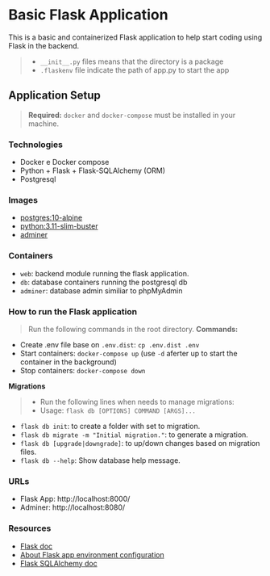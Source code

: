 # Basic Flask Application
This is a basic and containerized Flask application to help start coding using Flask in the backend.

> -  `__init__.py` files means that the directory is a package
> -  `.flaskenv` file indicate the path of app.py to start the app

## Application Setup
> **Required:** `docker` and `docker-compose` must be installed in your machine. 

### Technologies
- Docker e Docker compose
- Python + Flask + Flask-SQLAlchemy (ORM)
- Postgresql

### Images
- [postgres:10-alpine](https://hub.docker.com/_/postgres)
- [python:3.11-slim-buster](https://hub.docker.com/_/python)
- [adminer](https://hub.docker.com/_/adminer)

### Containers
- `web`: backend module running the flask application.
- `db`: database containers running the postgresql db
- `adminer`: database admin similiar to phpMyAdmin

### How to run the Flask application
> Run the following commands in the root directory.
**Commands:**
- Create .env file base on `.env.dist`: `cp .env.dist .env`
- Start containers: `docker-compose up` (use `-d` aferter up to start the container in the background)
- Stop containers: `docker-compose down`

**Migrations**
> - Run the following lines when needs to manage migrations:
> - Usage: `flask db [OPTIONS] COMMAND [ARGS]...`
- `flask db init`: to create a folder with set to migration.
- `flask db migrate -m "Initial migration."`: to generate a migration.
- `flask db [upgrade|downgrade]`: to up/down changes based on migration files.
- `flask db --help`: Show database help message.



### **URLs**
- Flask App: http://localhost:8000/
- Adminer: http://localhost:8080/

### Resources
- [Flask doc](https://flask.palletsprojects.com/en/2.2.x/)
- [About Flask app environment configuration](https://flask.palletsprojects.com/en/2.2.x/config/)
- [Flask SQLAlchemy doc](https://flask-sqlalchemy.palletsprojects.com/en/3.0.x/)